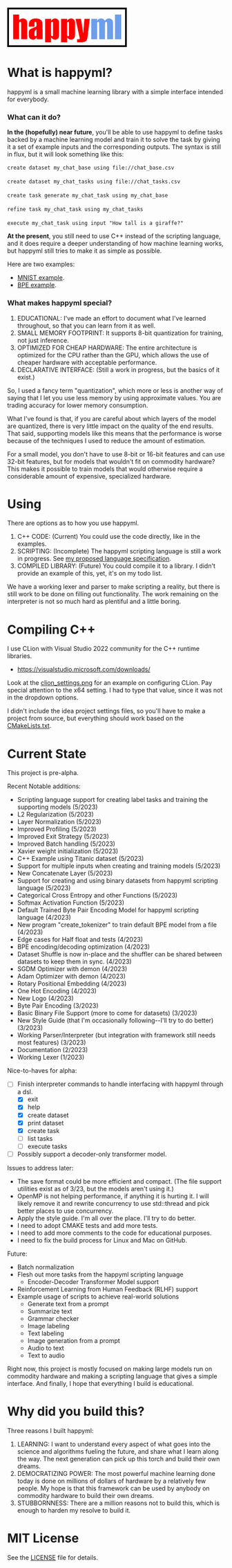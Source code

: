 ![happyml](happyml.png)

# What is happyml?

happyml is a small machine learning library with a simple interface intended for everybody. 

### What can it do?

**In the (hopefully) near future**, you'll be able to use happyml to define tasks backed by a 
machine learning model and train it to solve the task by giving it a set of example inputs 
and the corresponding outputs. The syntax is still in flux, but it will look something like this:

```happyml
create dataset my_chat_base using file://chat_base.csv

create dataset my_chat_tasks using file://chat_tasks.csv

create task generate my_chat_task using my_chat_base

refine task my_chat_task using my_chat_tasks

execute my_chat_task using input "How tall is a giraffe?"
```

**At the present**, you still need to use C++ instead of the scripting language, and it does
require a deeper understanding of how machine learning works, but happyml still tries to make
it as simple as possible.

Here are two examples:
* [MNIST example](src/example/example_mnist_model_convolution.cpp).
* [BPE example](src/test/test_byte_pair_encoding.cpp).

### What makes happyml special?

1. EDUCATIONAL: I've made an effort to document what I've learned throughout, so that you can learn from it as well.
2. SMALL MEMORY FOOTPRINT: It supports 8-bit quantization for training, not just inference.
3. OPTIMIZED FOR CHEAP HARDWARE: The entire architecture is optimized for the CPU rather than the GPU, which allows the use of cheaper hardware with acceptable performance.
4. DECLARATIVE INTERFACE: (Still a work in progress, but the basics of it exist.)

So, I used a fancy term "quantization", which more or less is another way of saying that I let you use less memory by using approximate values. You are trading accuracy for lower memory consumption.

What I've found is that, if you are careful about which layers of the model are quantized, there is very little impact on the quality of the end results. That said, supporting models like this means that the performance is worse because of the techniques I used to reduce the amount of estimation.

For a small model, you don't have to use 8-bit or 16-bit features and can use 32-bit features, but for models that wouldn't fit on commodity hardware? This makes it possible to train models that would otherwise require a considerable amount of expensive, specialized hardware.

# Using

There are options as to how you use happyml. 

1. C++ CODE: (Current) You could use the code directly, like in the examples.
2. SCRIPTING: (Incomplete) The happyml scripting language is still a work in progress. See [my proposed language specification](src/lang/spec.md). 
3. COMPILED LIBRARY: (Future) You could compile it to a library. I didn't provide an example of this, yet, it's on my todo list.

We have a working lexer and parser to make scripting a reality, but there is still work to be done on filling out functionality. The work remaining on the interpreter is not so much hard as plentiful and a little boring.

# Compiling C++
I use CLion with Visual Studio 2022 community for the C++ runtime libraries.
* https://visualstudio.microsoft.com/downloads/

Look at the [clion_settings.png](clion_settings.png) for an example on configuring CLion. Pay special attention to the x64 setting. I had to type that value, since it was not in the dropdown options.

I didn't include the idea project settings files, so you'll have to make a project from source, but everything should work
based on the [CMakeLists.txt](CMakeLists.txt).

# Current State
This project is pre-alpha.

Recent Notable additions:
* Scripting language support for creating label tasks and training the supporting models (5/2023)
* L2 Regularization (5/2023)
* Layer Normalization (5/2023)
* Improved Profiling (5/2023)
* Improved Exit Strategy (5/2023)
* Improved Batch handling (5/2023)
* Xavier weight initialization (5/2023)
* C++ Example using Titanic dataset (5/2023)
* Support for multiple inputs when creating and training models (5/2023)
* New Concatenate Layer (5/2023)
* Support for creating and using binary datasets from happyml scripting language (5/2023)
* Categorical Cross Entropy and other Functions (5/2023)
* Softmax Activation Function (5/2023)
* Default Trained Byte Pair Encoding Model for happyml scripting language (4/2023)
* New program "create_tokenizer" to train default BPE model from a file (4/2023)
* Edge cases for Half float and tests (4/2023)
* BPE encoding/decoding optimization (4/2023)
* Dataset Shuffle is now in-place and the shuffler can be shared between datasets to keep them in sync. (4/2023)
* SGDM Optimizer with demon (4/2023)
* Adam Optimizer with demon (4/2023)
* Rotary Positional Embedding (4/2023)
* One Hot Encoding (4/2023)
* New Logo (4/2023)
* Byte Pair Encoding (3/2023)
* Basic Binary File Support (more to come for datasets) (3/2023)
* New Style Guide (that I'm occasionally following--I'll try to do better) (3/2023)
* Working Parser/Interpreter (but integration with framework still needs most features) (3/2023)
* Documentation (2/2023)
* Working Lexer (1/2023)

Nice-to-haves for alpha:
* [ ] Finish interpreter commands to handle interfacing with happyml through a dsl.
  * [x] exit
  * [x] help
  * [x] create dataset
  * [x] print dataset
  * [x] create task
  * [ ] list tasks
  * [ ] execute tasks
* [ ] Possibly support a decoder-only transformer model.

Issues to address later:
* The save format could be more efficient and compact. (The file support utilities exist as of 3/23, but the models aren't using it.)
* OpenMP is not helping performance, if anything it is hurting it. I will likely remove it and rewrite concurrency to use std::thread and pick better places to use concurrency.
* Apply the style guide. I'm all over the place. I'll try to do better.
* I need to adopt CMAKE tests and add more tests.
* I need to add more comments to the code for educational purposes.
* I need to fix the build process for Linux and Mac on GitHub.

Future:
* Batch normalization
* Flesh out more tasks from the happyml scripting language
  * Encoder-Decoder Transformer Model support
* Reinforcement Learning from Human Feedback (RLHF) support
* Example usage of scripts to achieve real-world solutions
  * Generate text from a prompt
  * Summarize text
  * Grammar checker
  * Image labeling
  * Text labeling
  * Image generation from a prompt
  * Audio to text
  * Text to audio


Right now, this project is mostly focused on making large models run on commodity hardware and making a scripting 
language that gives a simple interface. And finally, I hope that everything I build is educational.

# Why did you build this?

Three reasons I built happyml:
1. LEARNING: I want to understand every aspect of what goes into the science and algorithms fueling the future, and share what I learn along the way. The next generation can pick up this torch and build their own dreams.
2. DEMOCRATIZING POWER: The most powerful machine learning done today is done on millions of dollars of hardware by a relatively few people. My hope is that this framework can be used by anybody on commodity hardware to build their own dreams. 
3. STUBBORNNESS: There are a million reasons not to build this, which is enough to harden my resolve to build it.

# MIT License

See the [LICENSE](LICENSE) file for details.
